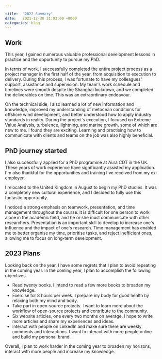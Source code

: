 ```yaml
---

title:  "2022 Summary"
date:   2021-12-30 21:03:00 +0000
categories: blog
---
```


## Work
This year, I gained numerous valuable professional development lessons in practice and the opportunity to pursue my PhD.


In terms of work, I successfully completed the entire project process as a project manager in the first half of the year, from acquisition to execution to delivery. During this process, I was fortunate to have my colleagues' support, assistance and supervision. My team's work schedule and timelines were smooth despite the Shanghai lockdown, and we completed the deliverables on time. This was an extraordinary endeavour. 

On the technical side, I also learned a lot of new information and knowledge, improved my understanding of metocean conditions for offshore wind development, and better understood how to apply industry standards in reality. During the project's execution, I focused on Extreme Value Analysis, turbulence, lightning, and marine growth, some of which are new to me. I found they are exciting. Learning and practising how to communicate with clients and teams on the job was also highly beneficial.

## PhD journey started

I also successfully applied for a PhD programme at Aura CDT in the UK. These years of work experience have significantly assisted my application. I'm also thankful for the opportunities and training I've received from my ex-employer.

I relocated to the United Kingdom in August to begin my PhD studies. It was a completely new cultural experience, and I decided to fully use this fantastic opportunity.

I noticed a strong emphasis on teamwork, presentation, and time management throughout the course. It is difficult for one person to work alone in the academic field, and he or she must communicate with other researchers. Presentation is an important skill to develop to increase one's influence and the impact of one's research. Time management has enabled me to better organise my time, prioritise tasks, and reject inefficient ones, allowing me to focus on long-term development.


## 2023 Plans
Looking back on the year, I have some regrets that I plan to avoid repeating in the coming year. In the coming year, I plan to accomplish the following objectives.

 * Read twenty books. I intend to read a few more books to broaden my knowledge.
 * Exercise for 8 hours per week. I prepare my body for good health by relaxing both my mind and body.
 * Take part in open-source projects. I want to learn more about the workflow of open-source projects and contribute to the community.
 * Six website articles, one every two months on average. I hope to write more articles and share my experiences and ideas.
 * Interact with people on LinkedIn and make sure there are weekly comments and interactions. I want to interact with more people online and build my personal brand.

Overall, I plan to work harder in the coming year to broaden my horizons, interact with more people and increase my knowledge.
